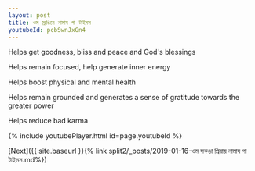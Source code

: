 ```yaml
---
layout: post
title: ওম স্রুঙিনে নামায গা টাইমস
youtubeId: pcbSwnJxGn4
---
```

 
 
Helps get goodness, bliss and peace and God's blessings
 
Helps remain focused, help generate inner energy 
 
Helps boost physical and mental health 
 
Helps remain grounded and generates a sense of gratitude towards the greater power 
 
Helps reduce bad karma
 
 
 
 


{% include youtubePlayer.html id=page.youtubeId %}
 
[Next]({{ site.baseurl }}{% link  split2/_posts/2019-01-16-ওম সৰুঙা প্রিয়ায় নামায গা টাইমস.md%})
 
